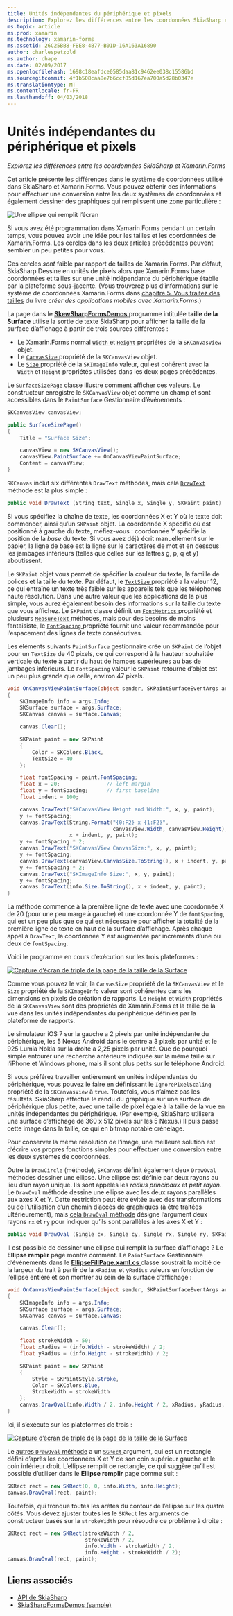 ```yaml
---
title: Unités indépendantes du périphérique et pixels
description: Explorez les différences entre les coordonnées SkiaSharp et Xamarin.Forms
ms.topic: article
ms.prod: xamarin
ms.technology: xamarin-forms
ms.assetid: 26C25BB8-FBE8-4B77-B01D-16A163A16890
author: charlespetzold
ms.author: chape
ms.date: 02/09/2017
ms.openlocfilehash: 1698c18eafdce0585daa81c9462ee038c15586bd
ms.sourcegitcommit: 4f1b508caa8e7b6ccf85d167ea700a5d28b0347e
ms.translationtype: MT
ms.contentlocale: fr-FR
ms.lasthandoff: 04/03/2018
---
```

# <a name="pixels-and-device-independent-units"></a>Unités indépendantes du périphérique et pixels

_Explorez les différences entre les coordonnées SkiaSharp et Xamarin.Forms_

Cet article présente les différences dans le système de coordonnées utilisé dans SkiaSharp et Xamarin.Forms. Vous pouvez obtenir des informations pour effectuer une conversion entre les deux systèmes de coordonnées et également dessiner des graphiques qui remplissent une zone particulière :

![](pixels-images/screenfillexample.png "Une ellipse qui remplit l’écran")

Si vous avez été programmation dans Xamarin.Forms pendant un certain temps, vous pouvez avoir une idée pour les tailles et les coordonnées de Xamarin.Forms. Les cercles dans les deux articles précédentes peuvent sembler un peu petites pour vous.

Ces cercles *sont* faible par rapport de tailles de Xamarin.Forms. Par défaut, SkiaSharp Dessine en unités de pixels alors que Xamarin.Forms base coordonnées et tailles sur une unité indépendante du périphérique établie par la plateforme sous-jacente. (Vous trouverez plus d’informations sur le système de coordonnées Xamarin.Forms dans [chapitre 5. Vous traitez des tailles](~/xamarin-forms/creating-mobile-apps-xamarin-forms/summaries/chapter05.md) du livre *créer des applications mobiles avec Xamarin.Forms*.)

La page dans le [ **SkewSharpFormsDemos** ](https://developer.xamarin.com/samples/xamarin-forms/SkiaSharpForms/Demos/) programme intitulée **taille de la Surface** utilise la sortie de texte SkiaSharp pour afficher la taille de la surface d’affichage à partir de trois sources différentes :

- Le Xamarin.Forms normal [ `Width` ](https://developer.xamarin.com/api/property/Xamarin.Forms.VisualElement.Width/) et [ `Height` ](https://developer.xamarin.com/api/property/Xamarin.Forms.VisualElement.Height/) propriétés de la `SKCanvasView` objet.
- Le [ `CanvasSize` ](https://developer.xamarin.com/api/property/SkiaSharp.Views.Forms.SKCanvasView.CanvasSize/) propriété de la `SKCanvasView` objet.
- Le [ `Size` ](https://developer.xamarin.com/api/property/SkiaSharp.SKImageInfo.Size/) propriété de la `SKImageInfo` valeur, qui est cohérent avec la `Width` et `Height` propriétés utilisées dans les deux pages précédentes.

Le [ `SurfaceSizePage` ](https://github.com/xamarin/xamarin-forms-samples/blob/master/SkiaSharpForms/SkiaSharpFormsDemos/SkiaSharpFormsDemos/SkiaSharpFormsDemos/Basics/SurfaceSizePage.cs) classe illustre comment afficher ces valeurs. Le constructeur enregistre le `SKCanvasView` objet comme un champ et sont accessibles dans le `PaintSurface` Gestionnaire d’événements :

```csharp
SKCanvasView canvasView;

public SurfaceSizePage()
{
    Title = "Surface Size";

    canvasView = new SKCanvasView();
    canvasView.PaintSurface += OnCanvasViewPaintSurface;
    Content = canvasView;
}
```

`SKCanvas` inclut six différentes `DrawText` méthodes, mais cela [ `DrawText` ](https://developer.xamarin.com/api/member/SkiaSharp.SKCanvas.DrawText/p/System.String/System.Single/System.Single/SkiaSharp.SKPaint/) méthode est la plus simple :

```csharp
public void DrawText (String text, Single x, Single y, SKPaint paint)
```

Si vous spécifiez la chaîne de texte, les coordonnées X et Y où le texte doit commencer, ainsi qu’un `SKPaint` objet. La coordonnée X spécifie où est positionné à gauche du texte, méfiez-vous : coordonnée Y spécifie la position de la *base* du texte. Si vous avez déjà écrit manuellement sur le papier, la ligne de base est la ligne sur le caractères de mot et en dessous les jambages inférieurs (telles que celles sur les lettres g, p, q et y) aboutissent.

Le `SKPaint` objet vous permet de spécifier la couleur du texte, la famille de polices et la taille du texte. Par défaut, le [ `TextSize` ](https://developer.xamarin.com/api/property/SkiaSharp.SKPaint.TextSize/) propriété a la valeur 12, ce qui entraîne un texte très faible sur les appareils tels que les téléphones haute résolution. Dans une autre valeur que les applications de la plus simple, vous aurez également besoin des informations sur la taille du texte que vous affichez. Le `SKPaint` classe définit un [ `FontMetrics` ](https://developer.xamarin.com/api/property/SkiaSharp.SKPaint.FontMetrics/) propriété et plusieurs [ `MeasureText` ](https://developer.xamarin.com/api/member/SkiaSharp.SKPaint.MeasureText/p/System.String/) méthodes, mais pour des besoins de moins fantaisiste, le [ `FontSpacing` ](https://developer.xamarin.com/api/property/SkiaSharp.SKPaint.FontSpacing/) propriété fournit une valeur recommandée pour l’espacement des lignes de texte consécutives.

Les éléments suivants `PaintSurface` gestionnaire crée un `SKPaint` de l’objet pour un `TextSize` de 40 pixels, ce qui correspond à la hauteur souhaitée verticale du texte à partir du haut de hampes supérieures au bas de jambages inférieurs. Le `FontSpacing` valeur le `SKPaint` retourne d’objet est un peu plus grande que celle, environ 47 pixels.

```csharp
void OnCanvasViewPaintSurface(object sender, SKPaintSurfaceEventArgs args)
{
    SKImageInfo info = args.Info;
    SKSurface surface = args.Surface;
    SKCanvas canvas = surface.Canvas;

    canvas.Clear();

    SKPaint paint = new SKPaint
    {
        Color = SKColors.Black,
        TextSize = 40
    };

    float fontSpacing = paint.FontSpacing;
    float x = 20;               // left margin
    float y = fontSpacing;      // first baseline
    float indent = 100;

    canvas.DrawText("SKCanvasView Height and Width:", x, y, paint);
    y += fontSpacing;
    canvas.DrawText(String.Format("{0:F2} x {1:F2}",
                                  canvasView.Width, canvasView.Height),
                    x + indent, y, paint);
    y += fontSpacing * 2;
    canvas.DrawText("SKCanvasView CanvasSize:", x, y, paint);
    y += fontSpacing;
    canvas.DrawText(canvasView.CanvasSize.ToString(), x + indent, y, paint);
    y += fontSpacing * 2;
    canvas.DrawText("SKImageInfo Size:", x, y, paint);
    y += fontSpacing;
    canvas.DrawText(info.Size.ToString(), x + indent, y, paint);
}
```

La méthode commence à la première ligne de texte avec une coordonnée X de 20 (pour une peu marge à gauche) et une coordonnée Y de `fontSpacing`, qui est un peu plus que ce qui est nécessaire pour afficher la totalité de la première ligne de texte en haut de la surface d’affichage. Après chaque appel à `DrawText`, la coordonnée Y est augmentée par incréments d’une ou deux de `fontSpacing`.

Voici le programme en cours d’exécution sur les trois plateformes :

[![](pixels-images/surfacesize-small.png "Capture d’écran de triple de la page de la taille de la Surface")](pixels-images/surfacesize-large.png#lightbox "Triple capture d’écran de la page de la taille de la Surface")

Comme vous pouvez le voir, la `CanvasSize` propriété de la `SKCanvasView` et le `Size` propriété de la `SKImageInfo` valeur sont cohérentes dans les dimensions en pixels de création de rapports. Le `Height` et `Width` propriétés de la `SKCanvasView` sont des propriétés de Xamarin.Forms et la taille de la vue dans les unités indépendantes du périphérique définies par la plateforme de rapports.

Le simulateur iOS 7 sur la gauche a 2 pixels par unité indépendante du périphérique, les 5 Nexus Android dans le centre a 3 pixels par unité et le 925 Lumia Nokia sur la droite a 2,25 pixels par unité. Que de pourquoi simple entourer une recherche antérieure indiquée sur la même taille sur l’iPhone et Windows phone, mais il sont plus petits sur le téléphone Android.

Si vous préférez travailler entièrement en unités indépendantes du périphérique, vous pouvez le faire en définissant le `IgnorePixelScaling` propriété de la `SKCanvasView` à `true`. Toutefois, vous n’aimez pas les résultats. SkiaSharp effectue le rendu du graphique sur une surface de périphérique plus petite, avec une taille de pixel égale à la taille de la vue en unités indépendantes du périphérique. (Par exemple, SkiaSharp utilisera une surface d’affichage de 360 x 512 pixels sur les 5 Nexus.) Il puis passe cette image dans la taille, ce qui en bitmap notable crénelage.

Pour conserver la même résolution de l’image, une meilleure solution est d’écrire vos propres fonctions simples pour effectuer une conversion entre les deux systèmes de coordonnées.

Outre la `DrawCircle` (méthode), `SKCanvas` définit également deux `DrawOval` méthodes dessiner une ellipse. Une ellipse est définie par deux rayons au lieu d’un rayon unique. Ils sont appelés les *radius principaux* et *petit rayon*. Le `DrawOval` méthode dessine une ellipse avec les deux rayons parallèles aux axes X et Y. Cette restriction peut être évitée avec des transformations ou de l’utilisation d’un chemin d’accès de graphiques (à être traitées ultérieurement), mais [cela `DrawOval` méthode](https://developer.xamarin.com/api/member/SkiaSharp.SKCanvas.DrawOval/p/System.Single/System.Single/System.Single/System.Single/SkiaSharp.SKPaint/) désigne l’argument deux rayons `rx` et `ry` pour indiquer qu’ils sont parallèles à les axes X et Y :

```csharp
public void DrawOval (Single cx, Single cy, Single rx, Single ry, SKPaint paint)
```

Il est possible de dessiner une ellipse qui remplit la surface d’affichage ? Le **Ellipse remplir** page montre comment. Le `PaintSurface` Gestionnaire d’événements dans le [ **EllipseFillPage.xaml.cs** ](https://github.com/xamarin/xamarin-forms-samples/blob/master/SkiaSharpForms/SkiaSharpFormsDemos/SkiaSharpFormsDemos/SkiaSharpFormsDemos/Basics/EllipseFillPage.xaml.cs) classe soustrait la moitié de la largeur du trait à partir de la `xRadius` et `yRadius` valeurs en fonction de l’ellipse entière et son montrer au sein de la surface d’affichage :

```csharp
void OnCanvasViewPaintSurface(object sender, SKPaintSurfaceEventArgs args)
{
    SKImageInfo info = args.Info;
    SKSurface surface = args.Surface;
    SKCanvas canvas = surface.Canvas;

    canvas.Clear();

    float strokeWidth = 50;
    float xRadius = (info.Width - strokeWidth) / 2;
    float yRadius = (info.Height - strokeWidth) / 2;

    SKPaint paint = new SKPaint
    {
        Style = SKPaintStyle.Stroke,
        Color = SKColors.Blue,
        StrokeWidth = strokeWidth
    };
    canvas.DrawOval(info.Width / 2, info.Height / 2, xRadius, yRadius, paint);
}
```

Ici, il s’exécute sur les plateformes de trois :

[![](pixels-images/ellipsefill-small.png "Capture d’écran de triple de la page de la taille de la Surface")](pixels-images/ellipsefill-large.png#lightbox "Triple capture d’écran de la page de la taille de la Surface")

Le [autres `DrawOval` méthode](https://developer.xamarin.com/api/member/SkiaSharp.SKCanvas.DrawOval/p/SkiaSharp.SKRect/SkiaSharp.SKPaint/) a un [ `SGRect` ](https://developer.xamarin.com/api/type/SkiaSharp.SKRect/) argument, qui est un rectangle défini d’après les coordonnées X et Y de son coin supérieur gauche et le coin inférieur droit. L’ellipse remplit ce rectangle, ce qui suggère qu’il est possible d’utiliser dans le **Ellipse remplir** page comme suit :

```csharp
SKRect rect = new SKRect(0, 0, info.Width, info.Height);
canvas.DrawOval(rect, paint);
```

Toutefois, qui tronque toutes les arêtes du contour de l’ellipse sur les quatre côtés. Vous devez ajuster toutes les le `SKRect` les arguments de constructeur basés sur la `strokeWidth` pour résoudre ce problème à droite :

```csharp
SKRect rect = new SKRect(strokeWidth / 2,
                         strokeWidth / 2,
                         info.Width - strokeWidth / 2,
                         info.Height - strokeWidth / 2);
canvas.DrawOval(rect, paint);
```


## <a name="related-links"></a>Liens associés

- [API de SkiaSharp](https://developer.xamarin.com/api/root/SkiaSharp/)
- [SkiaSharpFormsDemos (sample)](https://developer.xamarin.com/samples/xamarin-forms/SkiaSharpForms/Demos/)
